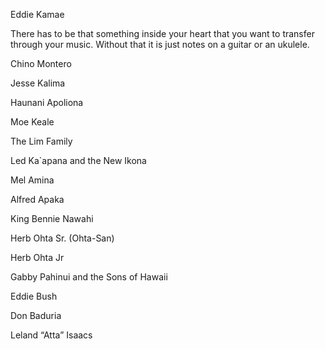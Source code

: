 Eddie Kamae

There has to be that something inside your heart that you want to transfer through your music.
Without that it is just notes on a guitar or an ukulele.

Chino Montero

Jesse Kalima

Haunani Apoliona 

Moe Keale 

The Lim Family

Led Ka`apana and the New Ikona 

Mel Amina

Alfred Apaka

King Bennie Nawahi

Herb Ohta Sr. (Ohta-San)

Herb Ohta Jr

Gabby Pahinui and the Sons of Hawaii

Eddie Bush 

Don Baduria

Leland “Atta” Isaacs









